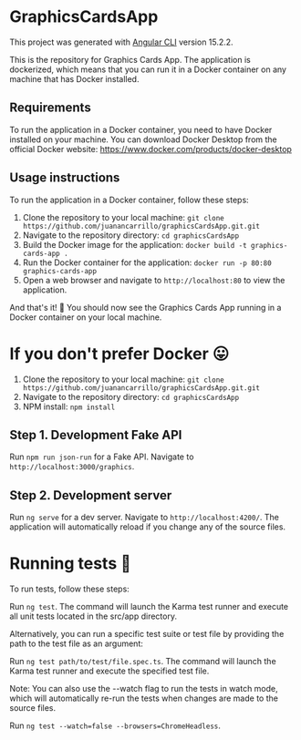 # GraphicsCardsApp

This project was generated with [Angular CLI](https://github.com/angular/angular-cli) version 15.2.2.

This is the repository for Graphics Cards App. The application is dockerized, which means that you can run it in a Docker container on any machine that has Docker installed.

## Requirements

To run the application in a Docker container, you need to have Docker installed on your machine. You can download Docker Desktop from the official Docker website: https://www.docker.com/products/docker-desktop

## Usage instructions

To run the application in a Docker container, follow these steps:

1. Clone the repository to your local machine: `git clone https://github.com/juanancarrillo/graphicsCardsApp.git.git`
2. Navigate to the repository directory: `cd graphicsCardsApp`
3. Build the Docker image for the application: `docker build -t graphics-cards-app .`
4. Run the Docker container for the application: `docker run -p 80:80 graphics-cards-app`
5. Open a web browser and navigate to `http://localhost:80` to view the application.

And that's it! 💪 You should now see the Graphics Cards App running in a Docker container on your local machine.

# If you don't prefer Docker 😛

1. Clone the repository to your local machine: `git clone https://github.com/juanancarrillo/graphicsCardsApp.git.git`
2. Navigate to the repository directory: `cd graphicsCardsApp`
3. NPM install: `npm install`

## Step 1. Development Fake API

Run `npm run json-run` for a Fake API. Navigate to `http://localhost:3000/graphics`. 

## Step 2.  Development server

Run `ng serve` for a dev server. Navigate to `http://localhost:4200/`. The application will automatically reload if you change any of the source files.


# Running tests  🧪
To run tests, follow these steps:

Run `ng test`. The command will launch the Karma test runner and execute all unit tests located in the src/app directory.

Alternatively, you can run a specific test suite or test file by providing the path to the test file as an argument:

Run `ng test path/to/test/file.spec.ts`. The command will launch the Karma test runner and execute the specified test file.

Note: You can also use the --watch flag to run the tests in watch mode, which will automatically re-run the tests when changes are made to the source files.

Run `ng test --watch=false --browsers=ChromeHeadless`. 